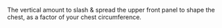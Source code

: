
The vertical amount to slash & spread the upper front panel to shape the chest, as a factor of your chest circumference.